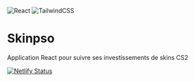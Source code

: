 ![React](https://img.shields.io/badge/react-%2320232a.svg?style=for-the-badge&logo=react&logoColor=%2361DAFB) ![TailwindCSS](https://img.shields.io/badge/tailwindcss-%2338B2AC.svg?style=for-the-badge&logo=tailwind-css&logoColor=white)
# Skinpso 

Application React pour suivre ses investissements de skins CS2

[![Netlify Status](https://api.netlify.com/api/v1/badges/12cb7071-f1f6-428b-848b-74c4fa8879cf/deploy-status)](https://app.netlify.com/sites/skinpso/deploys)
